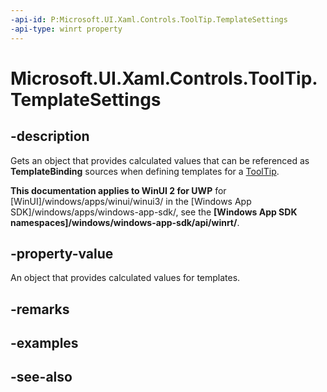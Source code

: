 ```yaml
---
-api-id: P:Microsoft.UI.Xaml.Controls.ToolTip.TemplateSettings
-api-type: winrt property
---
```


<!-- Property syntax
public Windows.UI.Xaml.Controls.Primitives.ToolTipTemplateSettings TemplateSettings { get; }
-->

# Microsoft.UI.Xaml.Controls.ToolTip.TemplateSettings

## -description
Gets an object that provides calculated values that can be referenced as **TemplateBinding** sources when defining templates for a [ToolTip](tooltip.md).

**This documentation applies to WinUI 2 for UWP** for [WinUI]/windows/apps/winui/winui3/ in the [Windows App SDK]/windows/apps/windows-app-sdk/, see the **[Windows App SDK namespaces]/windows/windows-app-sdk/api/winrt/**.

## -property-value
An object that provides calculated values for templates.

## -remarks

## -examples

## -see-also
